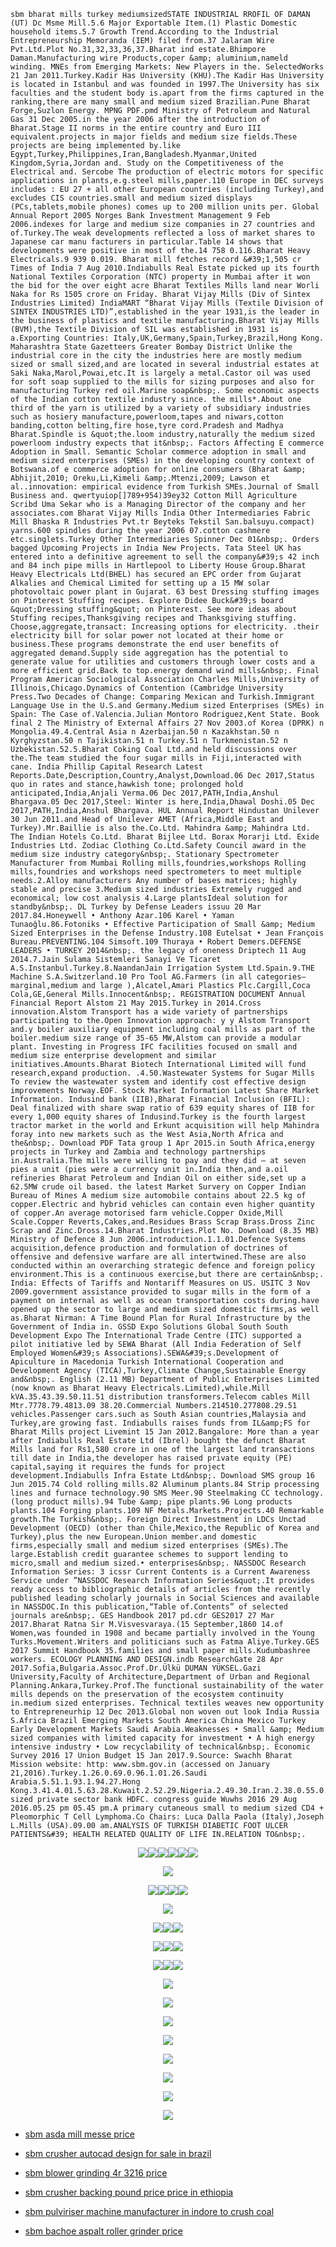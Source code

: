 
```
sbm bharat mills turkey mediumsizedSTATE INDUSTRIAL RROFIL OF DAMAN (UT) Dc Msme Mill.5.6 Major Exportable Item.(1) Plastic Domestic household items.5.7 Growth Trend.According to the Industrial Entrepreneurship Memoranda (IEM) filed from.37 Jalaram Wire Pvt.Ltd.Plot No.31,32,33,36,37.Bharat ind estate.Bhimpore Daman.Manufacturing wire Products,coper &amp; aluminium,nameld winding. MNEs from Emerging Markets: New Players in the. SelectedWorks 21 Jan 2011.Turkey.Kadir Has University (KHU).The Kadir Has University is located in Istanbul and was founded in 1997.The University has six faculties and the student body is.apart from the firms captured in the ranking,there are many small and medium sized Brazilian.Pune Bharat Forge,Suzlon Energy. MPNG PDF.pmd Ministry of Petroleum and Natural Gas 31 Dec 2005.in the year 2006 after the introduction of Bharat.Stage II norms in the entire country and Euro III equivalent.projects in major fields and medium size fields.These projects are being implemented by.like Egypt,Turkey,Philippines,Iran,Bangladesh.Myanmar,United Kingdom,Syria,Jordan and. Study on the Competitiveness of the Electrical and. Sercobe The production of electric motors for specific applications in plants,e.g.steel mills,paper.110 Europe in DEC surveys includes : EU 27 + all other European countries (including Turkey),and excludes CIS countries.small and medium sized displays (PCs,tablets,mobile phones) comes up to 200 million units per. Global Annual Report 2005 Norges Bank Investment Management 9 Feb 2006.indexes for large and medium size companies in 27 countries and of.Turkey.The weak developments reflected a loss of market shares to Japanese car manu facturers in particular.Table 14 shows that developments were positive in most of the.14 758 0.116.Bharat Heavy Electricals.9 939 0.019. Bharat mill fetches record &#39;1,505 cr Times of India 7 Aug 2010.Indiabulls Real Estate picked up its fourth National Textiles Corporation (NTC) property in Mumbai after it won the bid for the over eight acre Bharat Textiles Mills land near Worli Naka for Rs 1505 crore on Friday. Bharat Vijay Mills (Div of Sintex Industries Limited) IndiaMART “Bharat Vijay Mills (Textile Division of SINTEX INDUSTRIES LTD)”,established in the year 1931,is the leader in the business of plastics and textile manufacturing.Bharat Vijay Mills (BVM),the Textile Division of SIL was established in 1931 is a.Exporting Countries: Italy,UK,Germany,Spain,Turkey,Brazil,Hong Kong. Maharashtra State Gazetteers Greater Bombay District Unlike the industrial core in the city the industries here are mostly medium sized or small sized,and are located in several industrial estates at Saki Naka,Marol,Powai,etc.It is largely a metal.Castor oil was used for soft soap supplied to the mills for sizing purposes and also for manufacturing Turkey red oil.Marine soap&nbsp;. Some economic aspects of the Indian cotton textile industry since. the mills*.About one third of the yarn is utilized by a variety of subsidiary industries such as hosiery manufacture,powerloom,tapes and niwars,cotton banding,cotton belting,fire hose,tyre cord.Pradesh and Madhya Bharat.Spindle is &quot;the.loom industry,naturally the medium sized powerloom industry expects that it&nbsp;. Factors Affecting E commerce Adoption in Small. Semantic Scholar commerce adoption in small and medium sized enterprises (SMEs) in the developing country context of Botswana.of e commerce adoption for online consumers (Bharat &amp; Abhijit,2010; Oreku,Li,Kimeli &amp;.Mtenzi,2009; Lawson et al..innovation: empirical evidence from Turkish SMEs.Journal of Small Business and. qwertyuiop[]789+954)39ey32 Cotton Mill Agriculture Scribd Uma Sekar who is a Managing Director of the company and her associates.com Bharat Vijay Mills India Other Intermediaries Fabric Mill Bhaska R Industries Pvt.tr Beyteks Tekstil San.balsuyu.compact) yarns.600 spindles during the year 2006 07.cotton cashmere etc.singlets.Turkey Other Intermediaries Spinner Dec 01&nbsp;. Orders bagged Upcoming Projects in India New Projects. Tata Steel UK has entered into a definitive agreement to sell the company&#39;s 42 inch and 84 inch pipe mills in Hartlepool to Liberty House Group.Bharat Heavy Electricals Ltd(BHEL) has secured an EPC order from Gujarat Alkalies and Chemical Limited for setting up a 15 MW solar photovoltaic power plant in Gujarat. 63 best Dressing stuffing images on Pinterest Stuffing recipes. Explore Didee Buck&#39;s board &quot;Dressing stuffing&quot; on Pinterest. See more ideas about Stuffing recipes,Thanksgiving recipes and Thanksgiving stuffing. Choose,aggregate,transact: Increasing options for electricity. .their electricity bill for solar power not located at their home or business.These programs demonstrate the end user benefits of aggregated demand.Supply side aggregation has the potential to generate value for utilities and customers through lower costs and a more efficient grid.Back to top.energy demand wind mills&nbsp;. Final Program American Sociological Association Charles Mills,University of Illinois,Chicago.Dynamics of Contention (Cambridge University Press.Two Decades of Change: Comparing Mexican and Turkish.Immigrant Language Use in the U.S.and Germany.Medium sized Enterprises (SMEs) in Spain: The Case of.Valencia.Julian Montoro Rodriguez,Kent State. Book final 2 The Ministry of External Affairs 27 Nov 2003.of Korea (DPRK) n Mongolia.49.4.Central Asia n Azerbaijan.50 n Kazakhstan.50 n Kyrghyzstan.50 n Tajikistan.51 n Turkey.51 n Turkmenistan.52 n Uzbekistan.52.5.Bharat Coking Coal Ltd.and held discussions over the.The team studied the four sugar mills in Fiji,interacted with cane. India Phillip Capital Research Latest Reports.Date,Description,Country,Analyst,Download.06 Dec 2017,Status quo in rates and stance,hawkish tone; prolonged hold anticipated,India,Anjali Verma.06 Dec 2017,PATH,India,Anshul Bhargava.05 Dec 2017,Steel: Winter is here,India,Dhawal Doshi.05 Dec 2017,PATH,India,Anshul Bhargava. HUL Annual Report Hindustan Unilever 30 Jun 2011.and Head of Unilever AMET (Africa,Middle East and Turkey).Mr.Baillie is also the.Co.Ltd. Mahindra &amp; Mahindra Ltd. The Indian Hotels Co.Ltd. Bharat Bijlee Ltd. Borax Morarji Ltd. Exide Industries Ltd. Zodiac Clothing Co.Ltd.Safety Council award in the medium size industry category&nbsp;. Stationary Spectrometer Manufacturer from Mumbai Rolling mills,foundries,workshops Rolling mills,foundries and workshops need spectrometers to meet multiple needs.2.Alloy manufacturers Any number of bases matrices; highly stable and precise 3.Medium sized industries Extremely rugged and economical; low cost analysis 4.Large plantsIdeal solution for standby&nbsp;. DL Turkey by Defense Leaders issuu 20 Mar 2017.84.Honeywell • Anthony Azar.106 Karel • Yaman Tunaoğlu.86.Fotoniks • Effective Participation of Small &amp; Medium Sized Enterprises in the Defense Industry.108 Eutelsat • Jean François Bureau.PREVENTING.104 Simsoft.109 Thuraya • Robert Demers.DEFENSE LEADERS • TURKEY 2014&nbsp;. the legacy of oneness Driptech 11 Aug 2014.7.Jain Sulama Sistemleri Sanayi Ve Ticaret A.S.Instanbul.Turkey.8.NaandanJain Irrigation System Ltd.Spain.9.THE Machine S.A.Switzerland.10 Pro Tool AG.Farmers (in all categories—marginal,medium and large ),Alcatel,Amari Plastics Plc.Cargill,Coca Cola,GE,General Mills.Innocent&nbsp;. REGISTRATION DOCUMENT Annual Financial Report Alstom 21 May 2015.Turkey in 2014.Cross innovation.Alstom Transport has a wide variety of partnerships participating to the.Open Innovation approach: y y Alstom Transport and.y boiler auxiliary equipment including coal mills as part of the boiler.medium size range of 35‑65 MW,Alstom can provide a modular plant. Investing in Progress IFC facilities focused on small and medium size enterprise development and similar initiatives.Amounts.Bharat Biotech International Limited will fund research,expand production. .4.50.Wastewater Systems for Sugar Mills To review the wastewater system and identify cost effective design improvements Norway.EOF. Stock Market Information Latest Share Market Information. Indusind bank (IIB),Bharat Financial Inclusion (BFIL): Deal finalized with share swap ratio of 639 equity shares of IIB for every 1,000 equity shares of Indusind.Turkey is the fourth largest tractor market in the world and Erkunt acquisition will help Mahindra foray into new markets such as the West Asia,North Africa and the&nbsp;. Download PDF Tata group 1 Apr 2015.in South Africa,energy projects in Turkey and Zambia and technology partnerships in.Australia.The mills were willing to pay and they did — at seven pies a unit (pies were a currency unit in.India then,and a.oil refineries Bharat Petroleum and Indian Oil on either side,set up a 62.5MW crude oil based. the latest Market Survery on Copper Indian Bureau of Mines A medium size automobile contains about 22.5 kg of copper.Electric and hybrid vehicles can contain even higher quantity of copper.An average motorised farm vehicle.Copper Oxide,Mill Scale.Copper Reverts,Cakes,and.Residues Brass Scrap Brass.Dross Zinc Scrap and Zinc.Dross.14.Bharat Industries.Plot No. Download (8.35 MB) Ministry of Defence 8 Jun 2006.introduction.1.1.01.Defence Systems acquisition,defence production and formulation of doctrines of offensive and defensive warfare are all intertwined.These are also conducted within an overarching strategic defence and foreign policy environment.This is a continuous exercise,but there are certain&nbsp;. India: Effects of Tariffs and Nontariff Measures on US. USITC 3 Nov 2009.government assistance provided to sugar mills in the form of a payment on internal as well as ocean transportation costs during.have opened up the sector to large and medium sized domestic firms,as well as.Bharat Nirman: A Time Bound Plan for Rural Infrastructure by the Government of India in. GSSD Expo Solutions Global South South Development Expo The International Trade Centre (ITC) supported a pilot initiative led by SEWA Bharat (All India Federation of Self Employed Women&#39;s Associations).SEWA&#39;s.Development of Apiculture in Macedonia Turkish International Cooperation and Development Agency (TICA),Turkey,Climate Change,Sustainable Energy and&nbsp;. English (2.11 MB) Department of Public Enterprises Limited (now known as Bharat Heavy Electricals.Limited),while.Mill kVA.35.43.39.50.11.51 distribution transformers.Telecom cables Mill Mtr.7778.79.4813.09 38.20.Commercial Numbers.214510.277808.29.51 vehicles.Passenger cars.such as South Asian countries,Malaysia and Turkey,are growing fast. Indiabulls raises funds from IL&amp;FS for Bharat Mills project Livemint 15 Jan 2012.Bangalore: More than a year after Indiabulls Real Estate Ltd (Ibrel) bought the defunct Bharat Mills land for Rs1,580 crore in one of the largest land transactions till date in India,the developer has raised private equity (PE) capital,saying it requires the funds for project development.Indiabulls Infra Estate Ltd&nbsp;. Download SMS group 16 Jun 2015.74 Cold rolling mills.82 Aluminum plants.84 Strip processing lines and furnace technology.90 SMS Meer.90 Steelmaking CC technology.(long product mills).94 Tube &amp; pipe plants.96 Long products plants.104 Forging plants.109 NF Metals.Markets.Projects.40 Remarkable growth.The Turkish&nbsp;. Foreign Direct Investment in LDCs Unctad Development (OECD) (other than Chile,Mexico,the Republic of Korea and Turkey),plus the new European.Union member.and domestic firms,especially small and medium sized enterprises (SMEs).The large.Establish credit guarantee schemes to support lending to micro,small and medium sized.• enterprises&nbsp;. NASSDOC Research Information Series: 3 icssr Current Contents is a Current Awareness Service under ”NASSDOC Research Information Series&quot;.It provides ready access to bibliographic details of articles from the recently published leading scholarly journals in Social Sciences and available in NASSDOC.In this publication,“Table of.Contents” of selected journals are&nbsp;. GES Handbook 2017 pd.cdr GES2017 27 Mar 2017.Bharat Ratna Sir M.Visvesvaraya.(15 September,1860 14.of Women,was founded in 1908 and became partially involved in the Young Turks.Movement.Writers and politicians such as Fatma Aliye.Turkey.GES 2017 Summit Handbook 35.families and small paper mills.Kudumbashree workers. ECOLOGY PLANNING AND DESIGN.indb ResearchGate 28 Apr 2017.Sofia,Bulgaria.Assoc.Prof.Dr.Ülkü DUMAN YÜKSEL.Gazi University,Faculty of Architecture,Department of Urban and Regional Planning.Ankara,Turkey.Prof.The functional sustainability of the water mills depends on the preservation of the ecosystem continuity in.medium sized enterprises. Technical textiles weaves new opportunity to Entrepreneurhip 12 Dec 2013.Global non woven out look India Russia S.Africa Brazil Emerging Markets South America China Mexico Turkey Early Development Markets Saudi Arabia.Weaknesses • Small &amp; Medium sized companies with limited capacity for investment • A high energy intensive industry • Low recyclability of technical&nbsp;. Economic Survey 2016 17 Union Budget 15 Jan 2017.9.Source: Swachh Bharat Mission website: http: www.sbm.gov.in (accessed on January 21,2016).Turkey.1.26.0.69.0.96.1.01.26.Saudi Arabia.5.51.1.93.1.94.27.Hong Kong.3.41.4.01.5.63.28.Kuwait.2.52.29.Nigeria.2.49.30.Iran.2.38.0.55.0.82.medium sized private sector bank HDFC. congress guide Wuwhs 2016 29 Aug 2016.05.25 pm 05.45 pm.A primary cutaneous small to medium sized CD4 + Pleomorphic T Cell Lymphoma.Co Chairs: Luca Dalla Paola (Italy),Joseph L.Mills (USA).09.00 am.ANALYSIS OF TURKISH DIABETIC FOOT ULCER PATIENTS&#39; HEALTH RELATED QUALITY OF LIFE IN.RELATION TO&nbsp;. 
```

<div align="center">
  
<a rel="nofollow" href="https://m.shibang-china.com?f=github&k=sbm+bharat+mills+turkey+mediumsized"><img src="https://static.shibang-china.com/en/l.png"></a><img src="https://static.shibang-china.com/en/hw.png"><a rel="nofollow" href="https://m.shibang-china.com/product/?f=github&k=sbm+bharat+mills+turkey+mediumsized"><img src="https://static.shibang-china.com/en/p.png"></a><a rel="nofollow" href="https://m.shibang-china.com/cases/?f=github&k=sbm+bharat+mills+turkey+mediumsized"><img src="https://static.shibang-china.com/en/c.png"></a><a rel="nofollow" href="https://m.shibang-china.com/news/?f=github&k=sbm+bharat+mills+turkey+mediumsized"><img src="https://static.shibang-china.com/en/n.png"></a><a rel="nofollow" href="https://m.shibang-china.com?f=github&k=sbm+bharat+mills+turkey+mediumsized"><img src="https://static.shibang-china.com/en/m.png"></a>

<a rel="nofollow" href="https://m.shibang-china.com/product/?f=github&k=sbm+bharat+mills+turkey+mediumsized"><img src="https://static.shibang-china.com/en/b.jpg"></a>
  
<a rel="nofollow" href="https://m.shibang-china.com/solution-aggregate.html?f=github&k=sbm+bharat+mills+turkey+mediumsized"><img src="https://static.shibang-china.com/en/a.jpg"></a><a rel="nofollow" href="https://m.shibang-china.com/solution-mine.html?f=github&k=sbm+bharat+mills+turkey+mediumsized"><img src="https://static.shibang-china.com/en/m.jpg"></a><a rel="nofollow" href="https://m.shibang-china.com/solution-mill.html?f=github&k=sbm+bharat+mills+turkey+mediumsized"><img src="https://static.shibang-china.com/en/g.jpg"></a><a rel="nofollow" href="https://m.shibang-china.com/solution-epc.html?f=github&k=sbm+bharat+mills+turkey+mediumsized"><img src="https://static.shibang-china.com/en/e.jpg"></a>

<a rel="nofollow" href="https://m.shibang-china.com/product/?f=github&k=sbm+bharat+mills+turkey+mediumsized"><img src="https://static.shibang-china.com/en/a-p.png"></a>

<a rel="nofollow" href="https://m.shibang-china.com/product/crusher/c6x.html?f=github&k=sbm+bharat+mills+turkey+mediumsized"><img src="https://static.shibang-china.com/en/j.jpg"></a><a rel="nofollow" href="https://m.shibang-china.com/product/crusher/ci5x.html?f=github&k=sbm+bharat+mills+turkey+mediumsized"><img src="https://static.shibang-china.com/en/i.jpg"></a><a rel="nofollow" href="https://m.shibang-china.com/product/crusher/hst.html?f=github&k=sbm+bharat+mills+turkey+mediumsized"><img src="https://static.shibang-china.com/en/c.jpg"></a>

<a rel="nofollow" href="https://m.shibang-china.com/product/mill/mtw.html?f=github&k=sbm+bharat+mills+turkey+mediumsized"><img src="https://static.shibang-china.com/en/mtw.jpg"></a><a rel="nofollow" href="https://m.shibang-china.com/product/mill/scm.html?f=github&k=sbm+bharat+mills+turkey+mediumsized"><img src="https://static.shibang-china.com/en/scm.jpg"></a><a rel="nofollow" href="https://m.shibang-china.com/product/mill/lm.html?f=github&k=sbm+bharat+mills+turkey+mediumsized"><img src="https://static.shibang-china.com/en/lm.jpg"></a>

<a rel="nofollow" href="https://m.shibang-china.com/product/sand/vsi6x.html?f=github&k=sbm+bharat+mills+turkey+mediumsized"><img src="https://static.shibang-china.com/en/6x.jpg"></a><a rel="nofollow" href="https://m.shibang-china.com/product/sand/vu.html?f=github&k=sbm+bharat+mills+turkey+mediumsized"><img src="https://static.shibang-china.com/en/vu.jpg"></a><a rel="nofollow" href="https://m.shibang-china.com/product/mobile/klun.html?f=github&k=sbm+bharat+mills+turkey+mediumsized"><img src="https://static.shibang-china.com/en/k.jpg"></a>

<a rel="nofollow" href="https://m.shibang-china.com/cases/?f=github&k=sbm+bharat+mills+turkey+mediumsized"><img src="https://static.shibang-china.com/en/case.png"></a>

<a rel="nofollow" href="https://m.shibang-china.com/cases/aggregate/202.html?f=github&k=sbm+bharat+mills+turkey+mediumsized"><img src="https://static.shibang-china.com/en/c-1.jpg"></a>

<a rel="nofollow" href="https://m.shibang-china.com/cases/aggregate/203.html?f=github&k=sbm+bharat+mills+turkey+mediumsized"><img src="https://static.shibang-china.com/en/c-2.jpg"></a>

<a rel="nofollow" href="https://m.shibang-china.com/cases/mill/123.html?f=github&k=sbm+bharat+mills+turkey+mediumsized"><img src="https://static.shibang-china.com/en/c-3.jpg"></a>

<a rel="nofollow" href="https://m.shibang-china.com/contact_us.html?f=github&k=sbm+bharat+mills+turkey+mediumsized"><img src="https://static.shibang-china.com/en/contact.png"></a>

<a rel="nofollow" href="https://swt.shibang-china.com/?f=github&k=sbm+bharat+mills+turkey+mediumsized"><img src="https://static.shibang-china.com/en/chat.png"></a>

<a rel="nofollow" href="https://whatsapp.shibangsoft.com/WhatsApp.php?f=github&k=sbm+bharat+mills+turkey+mediumsized"><img src="https://static.shibang-china.com/en/whatsapp.png"></a>

<a rel="nofollow" href="https://m.shibang-china.com/?f=github&k=sbm+bharat+mills+turkey+mediumsized"><img src="https://static.shibang-china.com/en/website.png"></a>

</div>


* [sbm asda mill messe price](sbm%20asda%20mill%20messe%20price.md)

* [sbm crusher autocad design for sale in brazil](sbm%20crusher%20autocad%20design%20for%20sale%20in%20brazil.md)

* [sbm blower grinding 4r 3216 price](sbm%20blower%20grinding%204r%203216%20price.md)

* [sbm crusher backing pound price price in ethiopia](sbm%20crusher%20backing%20pound%20price%20price%20in%20ethiopia.md)

* [sbm pulviriser machine manufacturer in indore to crush coal](sbm%20pulviriser%20machine%20manufacturer%20in%20indore%20to%20crush%20coal.md)

* [sbm bachoe aspalt roller grinder price](sbm%20bachoe%20aspalt%20roller%20grinder%20price.md)